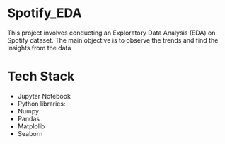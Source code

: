# Spotify_EDA

This project involves conducting an Exploratory Data Analysis (EDA) on Spotify dataset. The main objective is to observe the trends and find the insights from the data

# Tech Stack
* Jupyter Notebook 
* Python libraries:
* Numpy
* Pandas 
* Matplolib
* Seaborn

